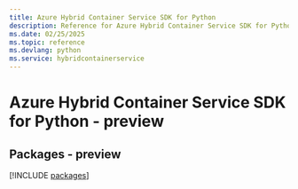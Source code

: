 ```yaml
---
title: Azure Hybrid Container Service SDK for Python
description: Reference for Azure Hybrid Container Service SDK for Python
ms.date: 02/25/2025
ms.topic: reference
ms.devlang: python
ms.service: hybridcontainerservice
---
```

# Azure Hybrid Container Service SDK for Python - preview
## Packages - preview
[!INCLUDE [packages](hybrid-container-service-index.md)]